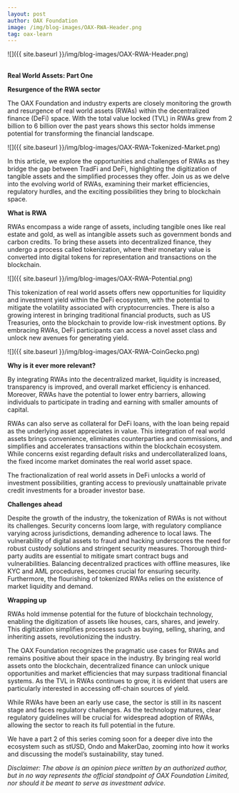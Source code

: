 ```yaml
---
layout: post
author: OAX Foundation
image: /img/blog-images/OAX-RWA-Header.png
tag: oax-learn
---
```


![]({{ site.baseurl }}/img/blog-images/OAX-RWA-Header.png)

<br><b>Real World Assets: Part One</b>

<b>Resurgence of the RWA sector</b>

The OAX Foundation and industry experts are closely monitoring the growth and resurgence of real world assets (RWAs) within the decentralized finance (DeFi) space. With the total value locked (TVL) in RWAs grew from 2 billion to 6 billion over the past years shows this sector holds immense potential for transforming the financial landscape. 

![]({{ site.baseurl }}/img/blog-images/OAX-RWA-Tokenized-Market.png)

In this article, we explore the opportunities and challenges of RWAs as they bridge the gap between TradFi and DeFi, highlighting the digitization of tangible assets and the simplified processes they offer. Join us as we delve into the evolving world of RWAs, examining their market efficiencies, regulatory hurdles, and the exciting possibilities they bring to blockchain space.

<b>What is RWA</b>

RWAs encompass a wide range of assets, including tangible ones like real estate and gold, as well as intangible assets such as government bonds and carbon credits. To bring these assets into decentralized finance, they undergo a process called tokenization, where their monetary value is converted into digital tokens for representation and transactions on the blockchain. 

![]({{ site.baseurl }}/img/blog-images/OAX-RWA-Potential.png)

This tokenization of real world assets offers new opportunities for liquidity and investment yield within the DeFi ecosystem, with the potential to mitigate the volatility associated with cryptocurrencies. There is also a growing interest in bringing traditional financial products, such as US Treasuries, onto the blockchain to provide low-risk investment options. By embracing RWAs, DeFi participants can access a novel asset class and unlock new avenues for generating yield.

![]({{ site.baseurl }}/img/blog-images/OAX-RWA-CoinGecko.png)

<b>Why is it ever more relevant?</b>

By integrating RWAs into the decentralized market, liquidity is increased, transparency is improved, and overall market efficiency is enhanced. Moreover, RWAs have the potential to lower entry barriers, allowing individuals to participate in trading and earning with smaller amounts of capital. 

RWAs can also serve as collateral for DeFi loans, with the loan being repaid as the underlying asset appreciates in value. This integration of real world assets brings convenience, eliminates counterparties and commissions, and simplifies and accelerates transactions within the blockchain ecosystem. While concerns exist regarding default risks and undercollateralized loans, the fixed income market dominates the real world asset space. 

The fractionalization of real world assets in DeFi unlocks a world of investment possibilities, granting access to previously unattainable private credit investments for a broader investor base. 

<b>Challenges ahead</b>

Despite the growth of the industry, the tokenization of RWAs is not without its challenges. Security concerns loom large, with regulatory compliance varying across jurisdictions, demanding adherence to local laws. The vulnerability of digital assets to fraud and hacking underscores the need for robust custody solutions and stringent security measures. Thorough third-party audits are essential to mitigate smart contract bugs and vulnerabilities. Balancing decentralized practices with offline measures, like KYC and AML procedures, becomes crucial for ensuring security. Furthermore, the flourishing of tokenized RWAs relies on the existence of market liquidity and demand.

<b>Wrapping up</b>

RWAs hold immense potential for the future of blockchain technology, enabling the digitization of assets like houses, cars, shares, and jewelry. This digitization simplifies processes such as buying, selling, sharing, and inheriting assets, revolutionizing the industry. 

The OAX Foundation recognizes the pragmatic use cases for RWAs and remains positive about their space in the industry. By bringing real world assets onto the blockchain, decentralized finance can unlock unique opportunities and market efficiencies that may surpass traditional financial systems. As the TVL in RWAs continues to grow, it is evident that users are particularly interested in accessing off-chain sources of yield.

While RWAs have been an early use case, the sector is still in its nascent stage and faces regulatory challenges. As the technology matures, clear regulatory guidelines will be crucial for widespread adoption of RWAs, allowing the sector to reach its full potential in the future. 

We have a part 2 of this series coming soon for a deeper dive into the ecosystem such as stUSD, Ondo and MakerDao, zooming into how it works and discussing the model’s sustainability, stay tuned.


<i>Disclaimer: The above is an opinion piece written by an authorized author, but in no way represents the official standpoint of OAX Foundation Limited, nor should it be meant to serve as investment advice.</i>

